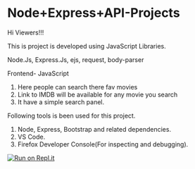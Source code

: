 # Node+Express+API-Projects
 
Hi Viewers!!!

This is project is developed using JavaScript Libraries.

Node.Js, Express.Js, ejs, request, body-parser

Frontend- JavaScript

1. Here people can search there fav movies
2. Link to IMDB will be available for any movie you search
3. It have a simple search panel.

Following tools is been used for this project.

1. Node, Express, Bootstrap and related dependencies. 
2. VS Code.
3. Firefox Developer Console(For inspecting and debugging).

[![Run on Repl.it](https://repl.it/badge/github/thatdelhiboy/MovieSearch-Using-API)](https://repl.it/github/thatdelhiboy/MovieSearch-Using-API)